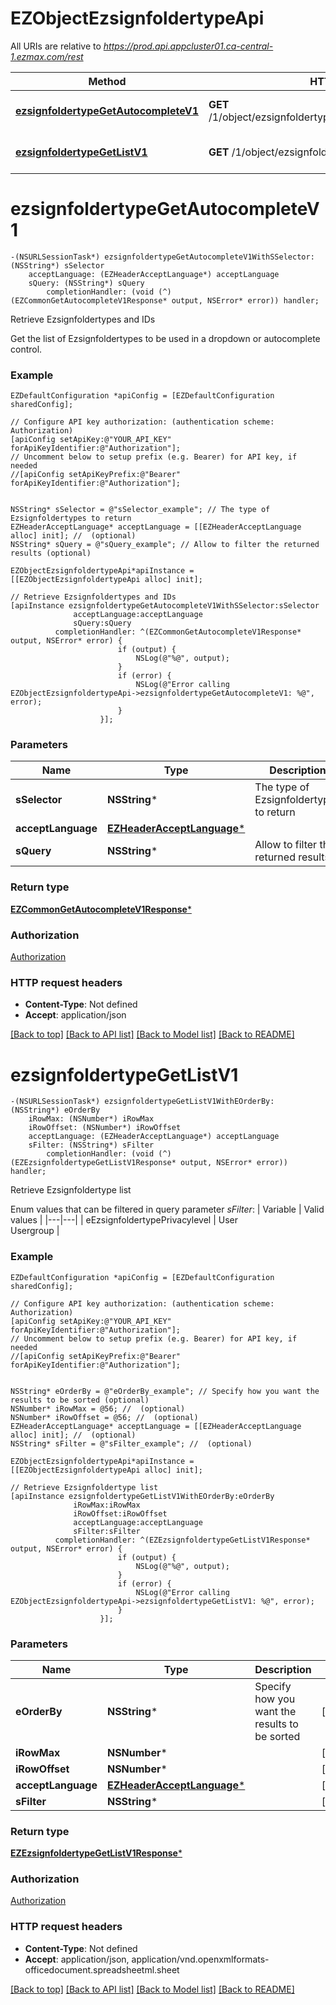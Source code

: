 # EZObjectEzsignfoldertypeApi

All URIs are relative to *https://prod.api.appcluster01.ca-central-1.ezmax.com/rest*

Method | HTTP request | Description
------------- | ------------- | -------------
[**ezsignfoldertypeGetAutocompleteV1**](EZObjectEzsignfoldertypeApi.md#ezsignfoldertypegetautocompletev1) | **GET** /1/object/ezsignfoldertype/getAutocomplete/{sSelector}/ | Retrieve Ezsignfoldertypes and IDs
[**ezsignfoldertypeGetListV1**](EZObjectEzsignfoldertypeApi.md#ezsignfoldertypegetlistv1) | **GET** /1/object/ezsignfoldertype/getList | Retrieve Ezsignfoldertype list


# **ezsignfoldertypeGetAutocompleteV1**
```objc
-(NSURLSessionTask*) ezsignfoldertypeGetAutocompleteV1WithSSelector: (NSString*) sSelector
    acceptLanguage: (EZHeaderAcceptLanguage*) acceptLanguage
    sQuery: (NSString*) sQuery
        completionHandler: (void (^)(EZCommonGetAutocompleteV1Response* output, NSError* error)) handler;
```

Retrieve Ezsignfoldertypes and IDs

Get the list of Ezsignfoldertypes to be used in a dropdown or autocomplete control.

### Example
```objc
EZDefaultConfiguration *apiConfig = [EZDefaultConfiguration sharedConfig];

// Configure API key authorization: (authentication scheme: Authorization)
[apiConfig setApiKey:@"YOUR_API_KEY" forApiKeyIdentifier:@"Authorization"];
// Uncomment below to setup prefix (e.g. Bearer) for API key, if needed
//[apiConfig setApiKeyPrefix:@"Bearer" forApiKeyIdentifier:@"Authorization"];


NSString* sSelector = @"sSelector_example"; // The type of Ezsignfoldertypes to return
EZHeaderAcceptLanguage* acceptLanguage = [[EZHeaderAcceptLanguage alloc] init]; //  (optional)
NSString* sQuery = @"sQuery_example"; // Allow to filter the returned results (optional)

EZObjectEzsignfoldertypeApi*apiInstance = [[EZObjectEzsignfoldertypeApi alloc] init];

// Retrieve Ezsignfoldertypes and IDs
[apiInstance ezsignfoldertypeGetAutocompleteV1WithSSelector:sSelector
              acceptLanguage:acceptLanguage
              sQuery:sQuery
          completionHandler: ^(EZCommonGetAutocompleteV1Response* output, NSError* error) {
                        if (output) {
                            NSLog(@"%@", output);
                        }
                        if (error) {
                            NSLog(@"Error calling EZObjectEzsignfoldertypeApi->ezsignfoldertypeGetAutocompleteV1: %@", error);
                        }
                    }];
```

### Parameters

Name | Type | Description  | Notes
------------- | ------------- | ------------- | -------------
 **sSelector** | **NSString***| The type of Ezsignfoldertypes to return | 
 **acceptLanguage** | [**EZHeaderAcceptLanguage***](.md)|  | [optional] 
 **sQuery** | **NSString***| Allow to filter the returned results | [optional] 

### Return type

[**EZCommonGetAutocompleteV1Response***](EZCommonGetAutocompleteV1Response.md)

### Authorization

[Authorization](../README.md#Authorization)

### HTTP request headers

 - **Content-Type**: Not defined
 - **Accept**: application/json

[[Back to top]](#) [[Back to API list]](../README.md#documentation-for-api-endpoints) [[Back to Model list]](../README.md#documentation-for-models) [[Back to README]](../README.md)

# **ezsignfoldertypeGetListV1**
```objc
-(NSURLSessionTask*) ezsignfoldertypeGetListV1WithEOrderBy: (NSString*) eOrderBy
    iRowMax: (NSNumber*) iRowMax
    iRowOffset: (NSNumber*) iRowOffset
    acceptLanguage: (EZHeaderAcceptLanguage*) acceptLanguage
    sFilter: (NSString*) sFilter
        completionHandler: (void (^)(EZEzsignfoldertypeGetListV1Response* output, NSError* error)) handler;
```

Retrieve Ezsignfoldertype list

Enum values that can be filtered in query parameter *sFilter*:  | Variable | Valid values | |---|---| | eEzsignfoldertypePrivacylevel | User<br>Usergroup |

### Example
```objc
EZDefaultConfiguration *apiConfig = [EZDefaultConfiguration sharedConfig];

// Configure API key authorization: (authentication scheme: Authorization)
[apiConfig setApiKey:@"YOUR_API_KEY" forApiKeyIdentifier:@"Authorization"];
// Uncomment below to setup prefix (e.g. Bearer) for API key, if needed
//[apiConfig setApiKeyPrefix:@"Bearer" forApiKeyIdentifier:@"Authorization"];


NSString* eOrderBy = @"eOrderBy_example"; // Specify how you want the results to be sorted (optional)
NSNumber* iRowMax = @56; //  (optional)
NSNumber* iRowOffset = @56; //  (optional)
EZHeaderAcceptLanguage* acceptLanguage = [[EZHeaderAcceptLanguage alloc] init]; //  (optional)
NSString* sFilter = @"sFilter_example"; //  (optional)

EZObjectEzsignfoldertypeApi*apiInstance = [[EZObjectEzsignfoldertypeApi alloc] init];

// Retrieve Ezsignfoldertype list
[apiInstance ezsignfoldertypeGetListV1WithEOrderBy:eOrderBy
              iRowMax:iRowMax
              iRowOffset:iRowOffset
              acceptLanguage:acceptLanguage
              sFilter:sFilter
          completionHandler: ^(EZEzsignfoldertypeGetListV1Response* output, NSError* error) {
                        if (output) {
                            NSLog(@"%@", output);
                        }
                        if (error) {
                            NSLog(@"Error calling EZObjectEzsignfoldertypeApi->ezsignfoldertypeGetListV1: %@", error);
                        }
                    }];
```

### Parameters

Name | Type | Description  | Notes
------------- | ------------- | ------------- | -------------
 **eOrderBy** | **NSString***| Specify how you want the results to be sorted | [optional] 
 **iRowMax** | **NSNumber***|  | [optional] 
 **iRowOffset** | **NSNumber***|  | [optional] 
 **acceptLanguage** | [**EZHeaderAcceptLanguage***](.md)|  | [optional] 
 **sFilter** | **NSString***|  | [optional] 

### Return type

[**EZEzsignfoldertypeGetListV1Response***](EZEzsignfoldertypeGetListV1Response.md)

### Authorization

[Authorization](../README.md#Authorization)

### HTTP request headers

 - **Content-Type**: Not defined
 - **Accept**: application/json, application/vnd.openxmlformats-officedocument.spreadsheetml.sheet

[[Back to top]](#) [[Back to API list]](../README.md#documentation-for-api-endpoints) [[Back to Model list]](../README.md#documentation-for-models) [[Back to README]](../README.md)

